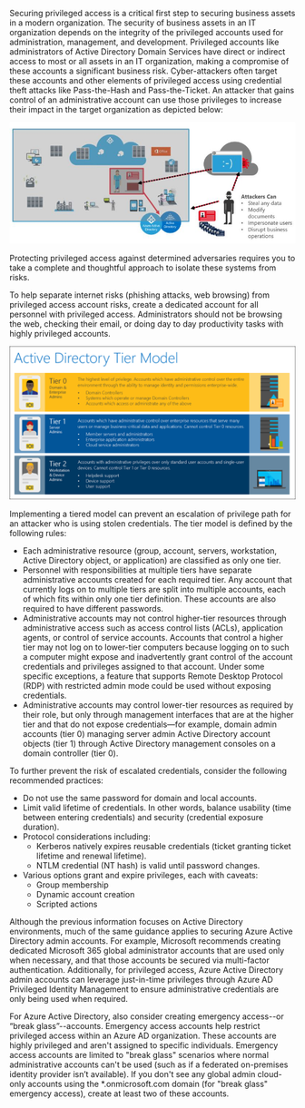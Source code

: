 Securing privileged access is a critical first step to securing business assets in a modern organization. The security of business assets in an IT organization depends on the integrity of the privileged accounts used for administration, management, and development. Privileged accounts like administrators of Active Directory Domain Services have direct or indirect access to most or all assets in an IT organization, making a compromise of these accounts a significant business risk. Cyber-attackers often target these accounts and other elements of privileged access using credential theft attacks like Pass-the-Hash and Pass-the-Ticket. An attacker that gains control of an administrative account can use those privileges to increase their impact in the target organization as depicted below:

![An attacker that gains control of an administrative account can use those privileges to increase their impact in the target organization.](../media/attackers.png) 
 
Protecting privileged access against determined adversaries requires you to take a complete and thoughtful approach to isolate these systems from risks. 

To help separate internet risks (phishing attacks, web browsing) from privileged access account risks, create a dedicated account for all personnel with privileged access. Administrators should not be browsing the web, checking their email, or doing day to day productivity tasks with highly privileged accounts.
 
![Active directory tier model](../media/active-directory-tier-model.png) 

Implementing a tiered model can prevent an escalation of privilege path for an attacker who is using stolen credentials. The tier model is defined by the following rules:
- Each administrative resource (group, account, servers, workstation, Active Directory object, or application) are classified as only one tier. 
- Personnel with responsibilities at multiple tiers have separate administrative accounts created for each required tier. Any account that currently logs on to multiple tiers are split into multiple accounts, each of which fits within only one tier definition. These accounts are also required to have different passwords. 
- Administrative accounts may not control higher-tier resources through administrative access such as access control lists (ACLs), application agents, or control of service accounts. Accounts that control a higher tier may not log on to lower-tier computers because logging on to such a computer might expose and inadvertently grant control of the account credentials and privileges assigned to that account. Under some specific exceptions, a feature that supports Remote Desktop Protocol (RDP) with restricted admin mode could be used without exposing credentials. 
- Administrative accounts may control lower-tier resources as required by their role, but only through management interfaces that are at the higher tier and that do not expose credentials—for example, domain admin accounts (tier 0) managing server admin Active Directory account objects (tier 1) through Active Directory management consoles on a domain controller (tier 0).

To further prevent the risk of escalated credentials, consider the following recommended practices:
- Do not use the same password for domain and local accounts.
- Limit valid lifetime of credentials. In other words, balance usability (time between entering credentials) and security (credential exposure duration).
- Protocol considerations including:
    - Kerberos natively expires reusable credentials (ticket granting ticket lifetime and renewal lifetime).
    - NTLM credential (NT hash) is valid until password changes.
- Various options grant and expire privileges, each with caveats:
    - Group membership
    - Dynamic account creation
    - Scripted actions

Although the previous information focuses on Active Directory environments, much of the same guidance applies to securing Azure Active Directory admin accounts. For example, Microsoft recommends creating dedicated Microsoft 365 global administrator accounts that are used only when necessary, and that those accounts be secured via multi-factor authentication. Additionally, for privileged access, Azure Active Directory admin accounts can leverage just-in-time privileges through Azure AD Privileged Identity Management to ensure administrative credentials are only being used when required.

For Azure Active Directory, also consider creating emergency access--or “break glass”--accounts. Emergency access accounts help restrict privileged access within an Azure AD organization. These accounts are highly privileged and aren't assigned to specific individuals. Emergency access accounts are limited to "break glass" scenarios where normal administrative accounts can't be used (such as if a federated on-premises identity provider isn’t available). If you don't see any global admin cloud-only accounts using the *.onmicrosoft.com domain (for "break glass" emergency access), create at least two of these accounts.
 
